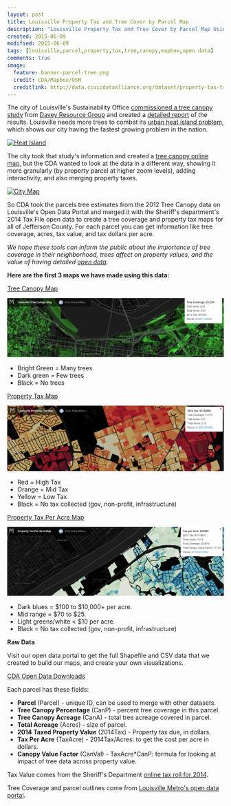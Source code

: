 ```yaml
---
layout: post
title: Louisville Property Tax and Tree Cover by Parcel Map
description: "Louisville Property Tax and Tree Cover by Parcel Map Using Metro Open Data and Mapbox"
created: 2015-06-09
modified: 2015-06-09
tags: [louisville,parcel,property,tax,tree,canopy,mapbox,open data]
comments: true
image:
  feature: banner-parcel-tree.png
  credit: CDA/Mapbox/OSM
  creditlink: http://data.civicdataalliance.org/dataset/property-tax-tree-cover-parcel
---
```

<script async src="//platform.twitter.com/widgets.js" charset="utf-8"></script>

The city of Louisville's Sustainability Office [commissioned a tree canopy study](https://louisvilleky.gov/government/sustainability/tree-canopy-assessment) from [Davey Resource Group](http://www.davey.com/davey-resource-group/) and created a [detailed report](https://louisvilleky.gov/sites/default/files/sustainability/pdf_files/louisvilleutcreport-24march2015.pdf) of the results.  Louisville needs more trees to combat its [urban heat island problem](https://louisvilleky.gov/government/sustainability/urban-heat-island-project), which shows our city having the fastest growing problem in the nation. 

[![Heat Island](https://louisvilleky.gov/sites/default/files/sustainability/site_images/urban_heat_island_top_20_most_rapidly_growing_cities.png)](https://louisvilleky.gov/government/sustainability/urban-heat-island-project)

The city took that study's information and created a [tree canopy online map](https://www.cartotronics.com/UTC_Viewer_Louisville/), but the CDA wanted to look at the data in a different way, showing it more granularly (by property parcel at higher zoom levels), adding interactivity, and also merging property taxes.

[![City Map](https://www.cartotronics.com/UTC_Viewer_Louisville/)](/images/screenshot-canopy-gis.png)

So CDA took the parcels tree estimates from the 2012 Tree Canopy data on Louisville's Open Data Portal and merged it with the Sheriff's department's 2014 Tax File open data to create a tree coverage and property tax maps for all of Jefferson County.  For each parcel you can get information like tree coverage, acres, tax value, and tax dollars per acre.

*We hope these tools can inform the public about the importance of tree coverage in their neighborhood, trees affect on property values, and the value of having detailed [open data](http://data.louisvilleky.gov/).*
 
**Here are the first 3 maps we have made using this data:**

[Tree Canopy Map](http://bit.ly/TreeCanopyVille)

[![Tree Map](/images/screenshot-canopy-tree.png)](http://bit.ly/TreeCanopyVille)

- Bright Green = Many trees
- Dark green = Few trees
- Black = No trees


[Property Tax Map](http://bit.ly/PropertyTaxVille)

[![Tax Map](/images/screenshot-canopy-tax.png)](http://bit.ly/PropertyTaxVille)

- Red = High Tax
- Orange = Mid Tax
- Yellow = Low Tax
- Black = No tax collected (gov, non-profit, infrastructure)


[Property Tax Per Acre Map](http://bit.ly/TaxPerAcreVille)

[![Acre Map](/images/screenshot-canopy-acre.png)](http://bit.ly/TaxPerAcreVille)

- Dark blues = $100 to $10,000+ per acre.
- Mid range = $70 to $25.
- Light greens/white < $10 per acre.
- Black = No tax collected (gov, non-profit, infrastructure)

**Raw Data**

Visit our open data portal to get the full Shapefile and CSV data that we created to build our maps, and create your own visualizations. 

[CDA Open Data Downloads](http://data.civicdataalliance.org/dataset/property-tax-tree-cover-parcel)

Each parcel has these fields:

- **Parcel** (Parcel) - unique ID, can be used to merge with other datasets.
- **Tree Canopy Percentage** (CanP) - percent tree coverage in this parcel.
- **Tree Canopy Acreage** (CanA) - total tree acreage covered in parcel.
- **Total Acreage** (Acres) - size of parcel.
- **2014 Taxed Property Value** (2014Tax) - Property tax due, in dollars.
- **Tax Per Acre** (TaxAcre) - 2014Tax/Acres: to get the cost per acre in dollars.
- **Canopy Value Factor** (CanVal) - TaxAcre*CanP: formula for looking at impact of tree data across property value.

Tax Value comes from the Sheriff's Department [online tax roll for 2014](http://www.jcsoky.org/download/taxfiledownloads.htm).

Tree Coverage and parcel outlines come from [Louisville Metro's open data portal](http://portal.louisvilleky.gov/dataset/utcdata).

